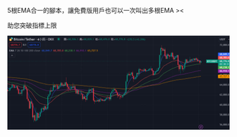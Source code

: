 5根EMA合一的腳本，讓免費版用戶也可以一次叫出多根EMA ><

助您突破指標上限

![](https://raw.githubusercontent.com/010203le/tradingview-5x-EMA/main/test.png)
